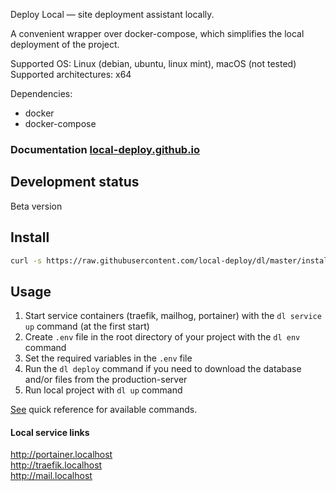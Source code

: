 Deploy Local — site deployment assistant locally.

A convenient wrapper over docker-compose, which simplifies the local deployment of the project.

Supported OS: Linux (debian, ubuntu, linux mint), macOS (not tested)  
Supported architectures: x64

Dependencies:

- docker
- docker-compose

### Documentation [local-deploy.github.io](https://local-deploy.github.io/)

## Development status

Beta version

## Install

```bash
curl -s https://raw.githubusercontent.com/local-deploy/dl/master/install_dl.sh | bash
```

## Usage

1. Start service containers (traefik, mailhog, portainer) with the `dl service up` command (at the first start)
2. Create `.env` file in the root directory of your project with the `dl env` command
3. Set the required variables in the `.env` file
4. Run the `dl deploy` command if you need to download the database and/or files from the production-server
5. Run local project with `dl up` command

[See](docs/dl.md) quick reference for available commands.

#### Local service links

http://portainer.localhost  
http://traefik.localhost  
http://mail.localhost
